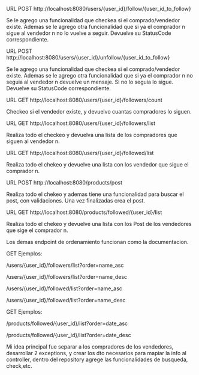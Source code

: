 URL POST http://localhost:8080/users/{user_id}/follow/{user_id_to_follow}

Se le agrego una funcionalidad que checkea si el comprado/vendedor existe.
Ademas se le agrego otra funcionalidad que si ya el comprador n sigue al vendedor n no lo vuelve a seguir.
Devuelve su StatusCode correspondiente.

URL POST http://localhost:8080/users/{user_id}/unfollow/{user_id_to_follow}

Se le agrego una funcionalidad que checkea si el comprado/vendedor existe.
Ademas se le agrego otra funcionalidad que si ya el comprador n no seguia al vendedor n devuelve un mensaje.
Si no lo seguia lo sigue.
Devuelve su StatusCode correspondiente.

URL GET http://localhost:8080/users/{user_id}/followers/count

Checkeo si el vendedor existe, y devuelvo cuantas compradores lo siguen.


URL GET http://localhost:8080/users/{user_id}/followers/list

Realiza todo el checkeo y devuelva una lista de los compradores que siguen al vendedor n.

URL GET http://localhost:8080/users/{user_id}/followed/list

Realiza todo el chekeo y devuelve una lista con los vendedor que sigue el comprador n.

URL POST http://localhost:8080/products/post

Realiza todo el chekeo y ademas tiene una funcionalidad para buscar el post, con validaciones.
Una vez finalizadas crea el post.

URL GET http://localhost:8080/products/followed/{user_id}/list

Realiza todo el chekeo y devuelve una lista con los Post de los vendedores que sige el comprador n.

Los demas endpoint de ordenamiento funcionan como la documentacion.

GET
Ejemplos:

/users/{user_id}/followers/list?order=name_asc

/users/{user_id}/followers/list?order=name_desc

/users/{user_id}/followed/list?order=name_asc

/users/{user_id}/followed/list?order=name_desc

GET
Ejemplos:

/products/followed/{user_id}/list?order=date_asc

/products/followed/{user_id}/list?order=date_desc

Mi idea principal fue separar a los compradores de los vendedores, desarrollar 2 exceptions, y crear los dto necesarios para mapiar la info al controller, dentro del repository agrege las funcionalidades de busqueda, check,etc.

